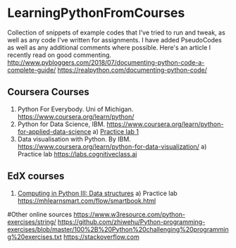 # LearningPythonFromCourses
Collection of snippets of example codes that I've tried to run and tweak, as well as any code I've written for assignments.
I have added PseudoCodes as well as any additional comments where possible. 
Here's an article I recently read on good commenting. http://www.pybloggers.com/2018/07/documenting-python-code-a-complete-guide/
https://realpython.com/documenting-python-code/
## Coursera Courses
1. Python For Everybody. Uni of Michigan. https://www.coursera.org/learn/python/
2. Python for Data Science, IBM. https://www.coursera.org/learn/python-for-applied-data-science
   a) [Practice lab 1](https://labs.cognitiveclass.ai/tools/jupyter-notebook/api/v1/resources/labs/PY0101EN/1.1_Python_First_Code.ipynb)
3. Data visualisation with Python. By IBM. https://www.coursera.org/learn/python-for-data-visualization/
    a) Practice lab https://labs.cognitiveclass.ai

## EdX courses
1. [Computing in Python III: Data structures](https://courses.edx.org/courses/course-v1:GTx+CS1301xIII+1T2018/course/)
    a) Practice lab https://mhlearnsmart.com/flow/smartbook.html

#Other online sources
https://www.w3resource.com/python-exercises/string/
https://github.com/zhiwehu/Python-programming-exercises/blob/master/100%2B%20Python%20challenging%20programming%20exercises.txt
https://stackoverflow.com
        
